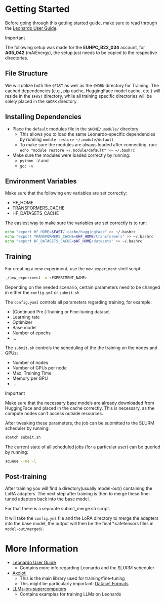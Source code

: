 # Getting Started

Before going through this getting started guide, make sure to read through the [Leonardo User Guide](https://docs.hpc.cineca.it/index.html).

> [!IMPORTANT]
> The following setup was made for the **EUHPC_B22_034** account, for **A05_042** (mAiEnergy), the setup just needs to be copied to the respective directories.

## File Structure

We will utilize both the `$FAST` as well as the `$WORK` directory for Training. The cached dependencies (e.g., pip cache, HuggingFace model cache, etc.) will reside in the `$FAST` directory, while all training specific directories will be solely placed in the `$WORK` directory. 

## Installing Dependencies

* Place the `default` modules file in the `$HOME/.module/` directory
	* This allows you to load the same Leonardo-specific dependencies by running `module restore ~/.module/default`
	* To make sure the modules are always loaded after connecting, run: `echo "module restore ~/.module/default" >> ~/.bashrc`
* Make sure the modules were loaded correctly by running:
	* `python -V` and
	* `gcc -v`
## Environment Variables

Make sure that the following env variables are set correctly:
* HF_HOME
* TRANSFORMERS_CACHE
* HF_DATASETS_CACHE

The easiest way to make sure the variables are set correctly is to run:
```bash
echo "export HF_HOME=$FAST/.cache/huggingface" >> ~/.bashrc
echo "export TRANSFORMERS_CACHE=$HF_HOME/transformers" >> ~/.bashrc
echo "export HF_DATASETS_CACHE=$HF_HOME/datasets" >> ~/.bashrc
```
## Training

For creating a new experiment, use the `new_experiment` shell script:
```bash
./new_experiment -n <EXPERIMENT_NAME>
```

Depending on the needed scenario, certain parameters need to be changed in either the `config.yml` or `submit.sh`.

The `config.yaml` controls all parameters regarding training, for example:
* (Continued Pre-)Training or Fine-tuning dataset
* Learning rate
* Optimizer
* Base model
* Number of epochs
* ...

The `submit.sh` controls the scheduling of the the training on the nodes and GPUs:
* Number of nodes
* Number of GPUs per node
* Max. Training Time
* Memory per GPU
* ...

> [!IMPORTANT]
> Make sure that the necessary base models are already downloaded from HuggingFace and placed in the cache correctly. This is necessary, as the compute nodes can't access outside resources.

After tweaking these parameters, the job can be submitted to the SLURM scheduler by running:
```bash
sbatch submit.sh
```

The current state of all scheduled jobs (for a particular user) can be queried by running:
```bash
squeue --me -l
```

## Post-training

After training you will find a directory(usually model-out/) containing the LoRA adapters.
The next step after training is then to merge these fine-tuned adapters back into the base model.

For that there is a separate submit_merge.sh script.

It will take the `config.yml` file and the LoRA directory to merge the adapters into the base model, the output will then be the final *.safetensors files  in `model-out/merged/`.


# More Information

* [Leonardo User Guide](https://docs.hpc.cineca.it/index.html)
	* Contains more info regarding Leonardo and the SLURM scheduler
* [Axolotl](https://docs.axolotl.ai/)
	* This is the main library used for training/fine-tuning
	* This might be particularly important: [Dataset Formats](https://docs.axolotl.ai/docs/dataset-formats/)
* [LLMs-on-supercomputers](https://gitlab.tuwien.ac.at/vsc-public/training/LLMs-on-supercomputers/-/tree/main?ref_type=heads)
	* Contains examples for training LLMs on Leonardo
